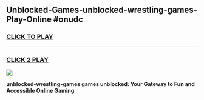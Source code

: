 
## Unblocked-Games-unblocked-wrestling-games-Play-Online #onudc
<h3>
<a href="https://news.freeplayer.one?title=unblocked-wrestling-games&ref=3">CLICK TO PLAY</a></h3>
<hr>

<h3>
<a href="https://news.freeplayer.one?title=unblocked-wrestling-games&ref=3">CLICK 2 PLAY</a>
  
</h3>

<a href="https://news.freeplayer.one?title=unblocked-wrestling-games&ref=3"><img src="https://clearcache.store/games.png"></a>


**unblocked-wrestling-games games unblocked: Your Gateway to Fun and Accessible Online Gaming**
